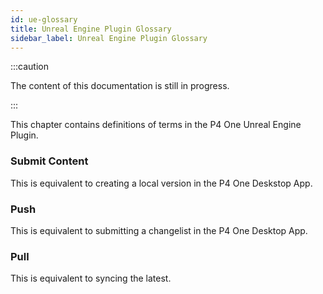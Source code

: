 ```yaml
---
id: ue-glossary
title: Unreal Engine Plugin Glossary
sidebar_label: Unreal Engine Plugin Glossary
---
```


:::caution

The content of this documentation is still in progress.

:::

This chapter contains definitions of terms in the P4 One Unreal Engine Plugin.

### Submit Content
This is equivalent to creating a local version in the P4 One Deskstop App.


### Push
This is equivalent to submitting a changelist in the P4 One Desktop App.

### Pull
This is equivalent to syncing the latest.

